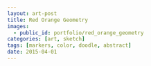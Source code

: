```yaml
---
layout: art-post
title: Red Orange Geometry
images:
  - public_id: portfolio/red_orange_geometry
categories: [art, sketch]
tags: [markers, color, doodle, abstract]
date: 2015-04-01
---
```

